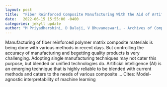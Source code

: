 ```yaml
---
layout: post
title:  "Fiber Reinforced Composite Manufacturing With the Aid of Artificial Intelligence–A State-of-the-Art Review"
date:   2022-06-15 15:55:00 -0400
categories: jekyll update
author: "M Priyadharshini, D Balaji, V Bhuvaneswari… - Archives of Computational …, 2022"
---
```

Manufacturing of fiber reinforced polymer matrix composite materials is being done with various methods in recent days. But controlling the accuracy of manufacturing and begetting quality products is very challenging. Adopting single manufacturing techniques may not cater this purpose, but blended or unified technologies do. Artificial intelligence (AI) is an emerging technique that is highly reliable to be blended with current methods and caters to the needs of various composite …
Cites: ‪Model-agnostic interpretability of machine learning‬  
